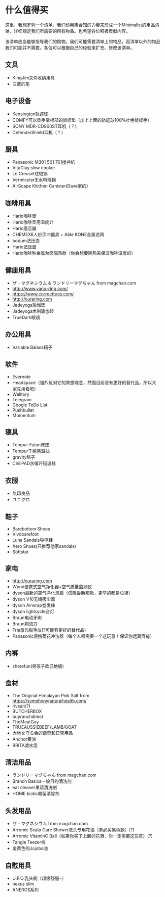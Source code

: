 # 什么值得买

这里，我想罗列一个清单，我们动用集合知的力量来形成一个Minimalist的用品清单，详细规定我们所需要的所有物品。也希望各位积极贡献内容。

该清单应当能够指导我们的购物。我们可能需要清单上的物品，而清单以外的物品我们可能并不需要。各位可以根据自己的经验来扩充、修改该清单。

## 文具
* KingJim文件收纳用具
* 三菱的笔

## 电子设备
* Kensington轨迹球
* COMFY可以垫手掌根部的鼠标垫（加上上面的轨迹球100%杜绝鼠标手）
* SONY MDR-CD900ST耳机（？）
* DefenderShield耳机（？）

## 厨具
* Panasonic M301 501 701搅拌机
* VitaClay slow cooker
* Le Creuset珐琅锅
* Vermicular无水料理锅
* AirScape Kitchen Canister(Dave家的）

## 咖啡用具
* Hario咖啡壶
* Hario咖啡壶用温度计
* Hario磨豆器
* CHEMEX6人份手冲器具 + Able KONE金属滤网
* bodum法压壶
* Hario法压壶
* Hario咖啡称金属台面隔热款（你会想要隔热来保证咖啡温度的）

## 健康用具
* ザ・マグネシウム & ランドリーマグちゃん from magchan.com
* http://www.yano-ring.com/
* https://www.correcttoes.com/
* http://ouraring.com
* Jadeyoga瑜伽垫
* Jadeyoga木制瑜伽砖
* TrueDark眼镜

## 办公用具
* Variable Balans椅子

## 软件
* Evernote
* Headspace（强烈反对它的冥想理念，然而目前没有更好的替代品，所以大家先用着吧）
* Welltory
* Telegram
* Google ToDo List
* Pushbullet
* Momentum

## 寝具
* Tempur Futon床垫
* Tempur千禧感温枕
* gravity毯子
* ChiliPAD水循环恒温毯

## 衣服
* 無印良品
* ユニクロ

## 鞋子
* Barebottom Shoes
* Vivobarefoot
* Luna Sandals导电鞋
* Xero Shoes(只推荐他家sandals)
* Softstar

## 家电
* http://ouraring.com
* Wynd便携式空气净化器+空气质量监测仪
* dyson最新的空气净化风扇（仅限最新那款，更早的都是垃圾）
* dyson V10无绳吸尘器
* dyson Airwrap卷发棒
* dyson lightcycle台灯
* Braun电动牙刷
* Braun剃须刀
* Tria激光脱毛仪(?可能有更好的替代品)
* Panasonic便携菊花冲洗器（每个人都需要一个这玩意！保证你远离痔疮）

## 内裤
* sharefun(男孩子款已绝版)

## 食材
* The Original Himalayan Pink Salt from https://symphonynaturalhealth.com/
* rivsalt(?)
* BUTCHERBOX
* buyranchdirect
* TheMeatGuy
* TRUEAUSSIEBEEF/LAMB/GOAT
* 大地を守る会的蔬菜和日常用品
* Anchor黄油
* BRITA滤水壶

## 清洁用品
* ランドリーマグちゃん from magchan.com
* Branch Basics一般目的清洗剂
* eat cleaner果蔬清洗剂
* HOME biotic霉菌清除剂

## 头发用品
* ザ・マグネシウム from magchan.com
* Arromic Scalp Care Shower洗头专用花洒（务必买黑色款）(?)
* Arromic VitaminC Ball（如果你买了上面的花洒，你一定需要这玩意）(?)
* Tangle Teezer梳
* 金黄色的Jojoba油

## 自慰用具
* U.F.O.乳头刷（超级舒服~）
* nexus slim
* ANEROS系列
